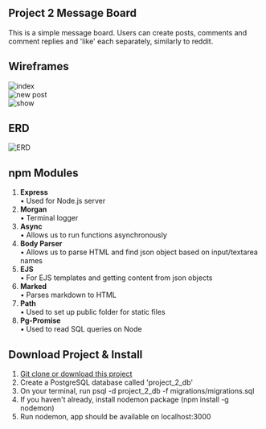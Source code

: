 Project 2 Message Board
-----------------------
This is a simple message board. Users can create posts, comments and comment replies and 'like' each separately, similarly to reddit.

Wireframes
----------
![index](http://i.imgur.com/QVCp2zP.png)  
![new post](http://i.imgur.com/iv6Qj3c.png)  
![show](http://i.imgur.com/uJngUq2.png)

ERD
---
![ERD](http://i.imgur.com/jQzZ33C.png)

npm Modules
-----------
1. **Express**  
• Used for Node.js server
2. **Morgan**  
• Terminal logger
3. **Async**  
• Allows us to run functions asynchronously
4. **Body Parser**  
• Allows us to parse HTML and find json object based on input/textarea names
5. **EJS**  
• For EJS templates and getting content from json objects
6. **Marked**  
• Parses markdown to HTML
7. **Path**  
•  Used to set up public folder for static files
8. **Pg-Promise**  
• Used to read SQL queries on Node

Download Project & Install
----------------
1. [Git clone or download this project]('https://github.com/andres-maza/project-2')
2. Create a PostgreSQL database called 'project_2_db'
3. On your terminal, run psql -d project_2_db -f migrations/migrations.sql
4. If you haven't already, install nodemon package (npm install -g nodemon)
5. Run nodemon, app should be available on localhost:3000

